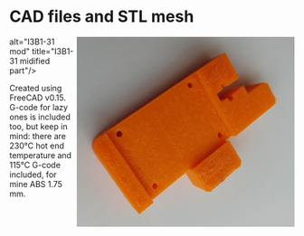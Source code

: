 # CAD files and STL mesh

<img align="right" src="https://github.com/liutas4x4/IR-probe_byDC42/blob/master/Images/I3B1-31_modified.jpg"/> alt="I3B1-31 mod" title="I3B1-31 midified part"/>


Created using FreeCAD v0.15. G-code for lazy ones is included too, but keep in mind: 
there are 230°C hot end temperature and 115°C G-code included, for mine ABS 1.75 mm.



